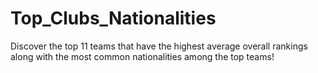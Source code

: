 # Top_Clubs_Nationalities
Discover the top 11 teams that have the highest average overall rankings along with the most common nationalities among the top teams! 
